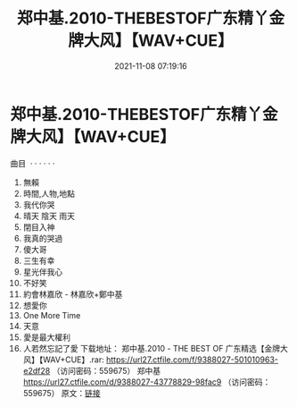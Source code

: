﻿---
title: 郑中基.2010-THEBESTOF广东精丫金牌大风】【WAV+CUE】
date: 2021-11-08 07:19:16
categories: WAV车载音乐、镜像
tags: 华语中文
---
# 郑中基.2010-THEBESTOF广东精丫金牌大风】【WAV+CUE】

曲目  · · · · · ·
01. 無賴
02. 時間,人物,地點
03. 我代你哭
04. 晴天 陰天 雨天
05. 閉目入神
06. 我真的哭過
07. 傻大哥
08. 三生有幸
09. 星光伴我心
10. 不好笑
11. 約會林嘉欣 - 林嘉欣+鄭中基
12. 想愛你
13. One More Time
14. 天意
15. 愛是最大權利
16. 人若然忘記了愛
下载地址：
郑中基.2010 - THE BEST OF 广东精选【金牌大风】【WAV+CUE】.rar: https://url27.ctfile.com/f/9388027-501010963-e2df28
（访问密码：559675）
郑中基
https://url27.ctfile.com/d/9388027-43778829-98fac9
（访问密码：559675）
原文：[链接](https://blog.sina.com.cn/s/blog_1647c7e7601030ure.html)